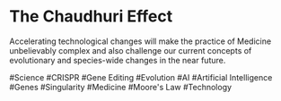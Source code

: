 #  The Chaudhuri Effect
Accelerating technological changes will make the practice of Medicine unbelievably complex and also challenge our current concepts of evolutionary and species-wide changes in the near future.

#Science #CRISPR #Gene Editing #Evolution #AI #Artificial Intelligence #Genes #Singularity #Medicine #Moore's Law #Technology
